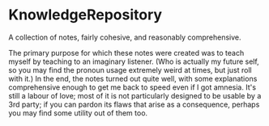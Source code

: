 # KnowledgeRepository
A collection of notes, fairly cohesive, and reasonably comprehensive.

The primary purpose for which these notes were created was to teach myself by teaching to an imaginary listener. (Who is actually my future self, so you may find the pronoun usage extremely weird at times, but just roll with it.)
In the end, the notes turned out quite well, with some explanations comprehensive enough to get me back to speed even if I got amnesia. 
It's still a labour of love; most of it is not particularly designed to be usable by a 3rd party; if you can pardon its flaws that arise as a consequence, perhaps you may find some utility out of them too.
